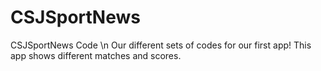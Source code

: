 # CSJSportNews
CSJSportNews Code \n
Our different sets of codes for our first app! This app shows different matches and scores. 

